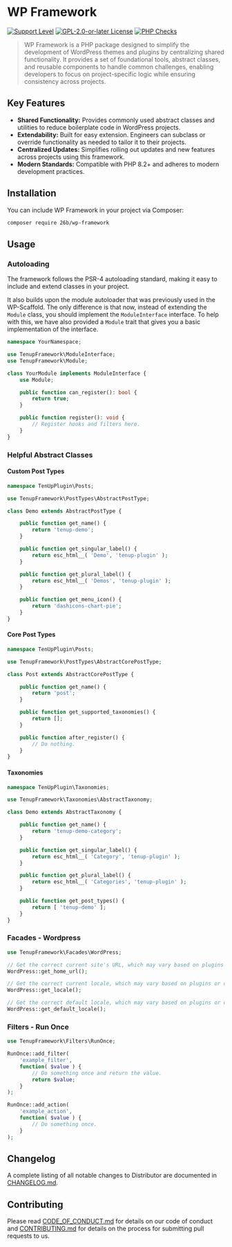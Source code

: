 # WP Framework

[![Support Level](https://img.shields.io/badge/support-beta-blueviolet.svg)](#support-level) [![GPL-2.0-or-later License](https://img.shields.io/github/license/26b/wp-framework.svg)](https://github.com/26b/wp-framework/blob/develop/LICENSE.md) [![PHP Checks](https://github.com/26b/wp-framework/actions/workflows/php.yml/badge.svg)](https://github.com/26b/wp-framework/actions/workflows/php.yml)

> WP Framework is a PHP package designed to simplify the development of WordPress themes and plugins by centralizing shared functionality. It provides a set of foundational tools, abstract classes, and reusable components to handle common challenges, enabling developers to focus on project-specific logic while ensuring consistency across projects.

## Key Features

- **Shared Functionality:** Provides commonly used abstract classes and utilities to reduce boilerplate code in WordPress projects.
- **Extendability:** Built for easy extension. Engineers can subclass or override functionality as needed to tailor it to their projects.
- **Centralized Updates:** Simplifies rolling out updates and new features across projects using this framework.
- **Modern Standards:** Compatible with PHP 8.2+ and adheres to modern development practices.

## Installation

You can include WP Framework in your project via Composer:

```bash
composer require 26b/wp-framework
```

## Usage

### Autoloading

The framework follows the PSR-4 autoloading standard, making it easy to include and extend classes in your project.

It also builds upon the module autoloader that was previously used in the WP-Scaffold. The only difference is that now,
instead of extending the `Module` class, you should implement the `ModuleInterface` interface. To help with this, we
have also provided a `Module` trait that gives you a basic implementation of the interface.

```php
namespace YourNamespace;

use TenupFramework\ModuleInterface;
use TenupFramework\Module;

class YourModule implements ModuleInterface {
    use Module;

	public function can_register(): bool {
		return true;
	}

	public function register(): void {
	    // Register hooks and filters here.
	}
}
```

### Helpful Abstract Classes

#### Custom Post Types

```php
namespace TenUpPlugin\Posts;

use TenupFramework\PostTypes\AbstractPostType;

class Demo extends AbstractPostType {

	public function get_name() {
		return 'tenup-demo';
	}

	public function get_singular_label() {
		return esc_html__( 'Demo', 'tenup-plugin' );
	}

	public function get_plural_label() {
		return esc_html__( 'Demos', 'tenup-plugin' );
	}

	public function get_menu_icon() {
		return 'dashicons-chart-pie';
	}
}
```

#### Core Post Types

```php
namespace TenUpPlugin\Posts;

use TenupFramework\PostTypes\AbstractCorePostType;

class Post extends AbstractCorePostType {

	public function get_name() {
		return 'post';
	}

	public function get_supported_taxonomies() {
		return [];
	}

	public function after_register() {
		// Do nothing.
	}
}
```

#### Taxonomies

```php
namespace TenUpPlugin\Taxonomies;

use TenupFramework\Taxonomies\AbstractTaxonomy;

class Demo extends AbstractTaxonomy {

    public function get_name() {
        return 'tenup-demo-category';
    }

    public function get_singular_label() {
        return esc_html__( 'Category', 'tenup-plugin' );
    }

    public function get_plural_label() {
        return esc_html__( 'Categories', 'tenup-plugin' );
    }

    public function get_post_types() {
        return [ 'tenup-demo' ];
    }
}
```

### Facades - Wordpress

```php
use TenupFramework\Facades\WordPress;

// Get the correct current site's URL, which may vary based on plugins or conditions.
WordPress::get_home_url();

// Get the correct current locale, which may vary based on plugins or conditions.
WordPress::get_locale();

// Get the correct default locale, which may vary based on plugins or conditions.
WordPress::get_default_locale();
```

### Filters - Run Once

```php
use TenupFramework\Filters\RunOnce;

RunOnce::add_filter(
	'example_filter',
	function( $value ) {
		// Do something once and return the value.
		return $value;
	}
);

RunOnce::add_action(
	'example_action',
	function( $value ) {
		// Do something once.
	}
);
```

## Changelog

A complete listing of all notable changes to Distributor are documented in [CHANGELOG.md](https://github.com/26b/wp-framework/blob/develop/CHANGELOG.md).

## Contributing

Please read [CODE_OF_CONDUCT.md](https://github.com/26b/wp-framework/blob/develop/CODE_OF_CONDUCT.md) for details on our code of conduct and [CONTRIBUTING.md](https://github.com/26b/wp-framework/blob/develop/CONTRIBUTING.md) for details on the process for submitting pull requests to us.
